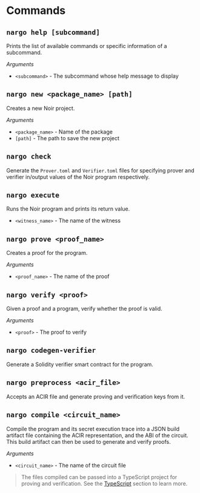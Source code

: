# Commands

## `nargo help [subcommand]`

Prints the list of available commands or specific information of a subcommand.

_Arguments_

- `<subcommand>` - The subcommand whose help message to display

## `nargo new <package_name> [path]`

Creates a new Noir project.

_Arguments_

- `<package_name>` - Name of the package
- `[path]` - The path to save the new project

## `nargo check`

Generate the `Prover.toml` and `Verifier.toml` files for specifying prover and verifier in/output values of the Noir program respectively.

## `nargo execute`

Runs the Noir program and prints its return value.

- `<witness_name>` - The name of the witness

## `nargo prove <proof_name>`

Creates a proof for the program.

_Arguments_

- `<proof_name>` - The name of the proof

## `nargo verify <proof>`

Given a proof and a program, verify whether the proof is valid.

_Arguments_

- `<proof>` - The proof to verify

## `nargo codegen-verifier`

Generate a Solidity verifier smart contract for the program.

## `nargo preprocess <acir_file>`

Accepts an ACIR file and generate proving and verification keys from it.

## `nargo compile <circuit_name>`

Compile the program and its secret execution trace into a JSON build artifact file containing the ACIR representation, and the ABI of the circuit. This build artifact can then be used to generate and verify proofs.

_Arguments_

- `<circuit_name>` - The name of the circuit file

> The files compiled can be passed into a TypeScript project for proving and verification. See the [TypeScript](../typescript.md#proving-and-verifying-externally-compiled-files) section to learn more.
